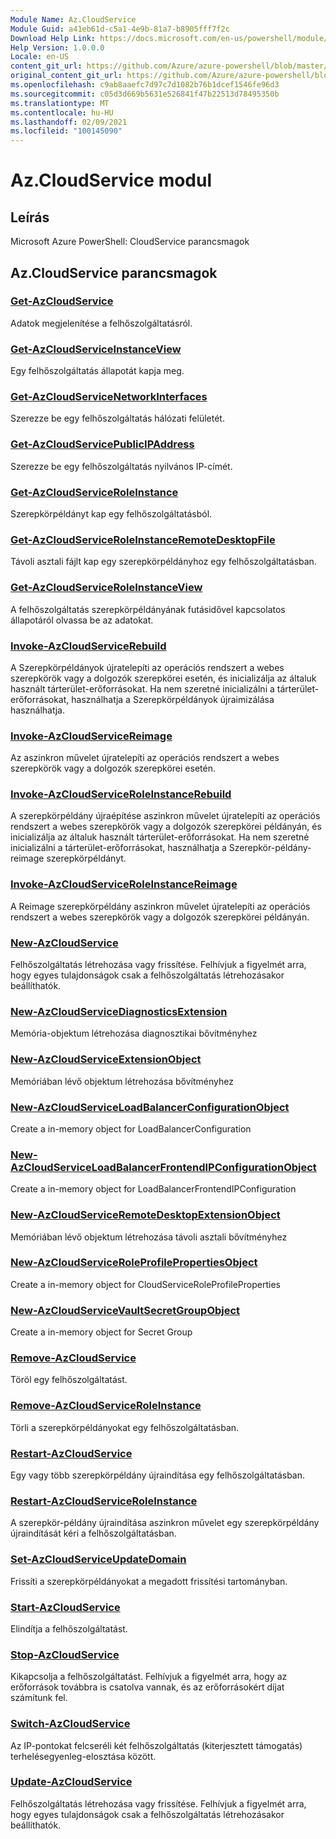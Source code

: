 ```yaml
---
Module Name: Az.CloudService
Module Guid: a41eb61d-c5a1-4e9b-81a7-b8905fff7f2c
Download Help Link: https://docs.microsoft.com/en-us/powershell/module/az.cloudservice
Help Version: 1.0.0.0
Locale: en-US
content_git_url: https://github.com/Azure/azure-powershell/blob/master/src/CloudService/help/Az.CloudService.md
original_content_git_url: https://github.com/Azure/azure-powershell/blob/master/src/CloudService/help/Az.CloudService.md
ms.openlocfilehash: c9ab8aaefc7d97c7d1082b76b1dcef1546fe96d3
ms.sourcegitcommit: c05d3d669b5631e526841f47b22513d78495350b
ms.translationtype: MT
ms.contentlocale: hu-HU
ms.lasthandoff: 02/09/2021
ms.locfileid: "100145090"
---
```

# Az.CloudService modul
## Leírás
Microsoft Azure PowerShell: CloudService parancsmagok

## Az.CloudService parancsmagok
### [Get-AzCloudService](Get-AzCloudService.md)
Adatok megjelenítése a felhőszolgáltatásról.

### [Get-AzCloudServiceInstanceView](Get-AzCloudServiceInstanceView.md)
Egy felhőszolgáltatás állapotát kapja meg.

### [Get-AzCloudServiceNetworkInterfaces](Get-AzCloudServiceNetworkInterfaces.md)
Szerezze be egy felhőszolgáltatás hálózati felületét.

### [Get-AzCloudServicePublicIPAddress](Get-AzCloudServicePublicIPAddress.md)
Szerezze be egy felhőszolgáltatás nyilvános IP-címét.

### [Get-AzCloudServiceRoleInstance](Get-AzCloudServiceRoleInstance.md)
Szerepkörpéldányt kap egy felhőszolgáltatásból.

### [Get-AzCloudServiceRoleInstanceRemoteDesktopFile](Get-AzCloudServiceRoleInstanceRemoteDesktopFile.md)
Távoli asztali fájlt kap egy szerepkörpéldányhoz egy felhőszolgáltatásban.

### [Get-AzCloudServiceRoleInstanceView](Get-AzCloudServiceRoleInstanceView.md)
A felhőszolgáltatás szerepkörpéldányának futásidővel kapcsolatos állapotáról olvassa be az adatokat.

### [Invoke-AzCloudServiceRebuild](Invoke-AzCloudServiceRebuild.md)
A Szerepkörpéldányok újratelepíti az operációs rendszert a webes szerepkörök vagy a dolgozók szerepkörei esetén, és inicializálja az általuk használt tárterület-erőforrásokat.
Ha nem szeretné inicializálni a tárterület-erőforrásokat, használhatja a Szerepkörpéldányok újraimizálása használhatja.

### [Invoke-AzCloudServiceReimage](Invoke-AzCloudServiceReimage.md)
Az aszinkron művelet újratelepíti az operációs rendszert a webes szerepkörök vagy a dolgozók szerepkörei esetén.

### [Invoke-AzCloudServiceRoleInstanceRebuild](Invoke-AzCloudServiceRoleInstanceRebuild.md)
A szerepkörpéldány újraépítése aszinkron művelet újratelepíti az operációs rendszert a webes szerepkörök vagy a dolgozók szerepkörei példányán, és inicializálja az általuk használt tárterület-erőforrásokat.
Ha nem szeretné inicializálni a tárterület-erőforrásokat, használhatja a Szerepkör-példány-reimage szerepkörpéldányt.

### [Invoke-AzCloudServiceRoleInstanceReimage](Invoke-AzCloudServiceRoleInstanceReimage.md)
A Reimage szerepkörpéldány aszinkron művelet újratelepíti az operációs rendszert a webes szerepkörök vagy a dolgozók szerepkörei példányán.

### [New-AzCloudService](New-AzCloudService.md)
Felhőszolgáltatás létrehozása vagy frissítése.
Felhívjuk a figyelmét arra, hogy egyes tulajdonságok csak a felhőszolgáltatás létrehozásakor beállíthatók.

### [New-AzCloudServiceDiagnosticsExtension](New-AzCloudServiceDiagnosticsExtension.md)
Memória-objektum létrehozása diagnosztikai bővítményhez

### [New-AzCloudServiceExtensionObject](New-AzCloudServiceExtensionObject.md)
Memóriában lévő objektum létrehozása bővítményhez

### [New-AzCloudServiceLoadBalancerConfigurationObject](New-AzCloudServiceLoadBalancerConfigurationObject.md)
Create a in-memory object for LoadBalancerConfiguration

### [New-AzCloudServiceLoadBalancerFrontendIPConfigurationObject](New-AzCloudServiceLoadBalancerFrontendIPConfigurationObject.md)
Create a in-memory object for LoadBalancerFrontendIPConfiguration

### [New-AzCloudServiceRemoteDesktopExtensionObject](New-AzCloudServiceRemoteDesktopExtensionObject.md)
Memóriában lévő objektum létrehozása távoli asztali bővítményhez

### [New-AzCloudServiceRoleProfilePropertiesObject](New-AzCloudServiceRoleProfilePropertiesObject.md)
Create a in-memory object for CloudServiceRoleProfileProperties

### [New-AzCloudServiceVaultSecretGroupObject](New-AzCloudServiceVaultSecretGroupObject.md)
Create a in-memory object for Secret Group

### [Remove-AzCloudService](Remove-AzCloudService.md)
Töröl egy felhőszolgáltatást.

### [Remove-AzCloudServiceRoleInstance](Remove-AzCloudServiceRoleInstance.md)
Törli a szerepkörpéldányokat egy felhőszolgáltatásban.

### [Restart-AzCloudService](Restart-AzCloudService.md)
Egy vagy több szerepkörpéldány újraindítása egy felhőszolgáltatásban.

### [Restart-AzCloudServiceRoleInstance](Restart-AzCloudServiceRoleInstance.md)
A szerepkör-példány újraindítása aszinkron művelet egy szerepkörpéldány újraindítását kéri a felhőszolgáltatásban.

### [Set-AzCloudServiceUpdateDomain](Set-AzCloudServiceUpdateDomain.md)
Frissíti a szerepkörpéldányokat a megadott frissítési tartományban.

### [Start-AzCloudService](Start-AzCloudService.md)
Elindítja a felhőszolgáltatást.

### [Stop-AzCloudService](Stop-AzCloudService.md)
Kikapcsolja a felhőszolgáltatást.
Felhívjuk a figyelmét arra, hogy az erőforrások továbbra is csatolva vannak, és az erőforrásokért díjat számítunk fel.

### [Switch-AzCloudService](Switch-AzCloudService.md)
Az IP-pontokat felcseréli két felhőszolgáltatás (kiterjesztett támogatás) terhelésegyenleg-elosztása között.

### [Update-AzCloudService](Update-AzCloudService.md)
Felhőszolgáltatás létrehozása vagy frissítése.
Felhívjuk a figyelmét arra, hogy egyes tulajdonságok csak a felhőszolgáltatás létrehozásakor beállíthatók.

